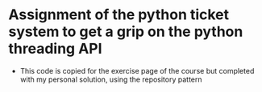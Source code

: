 # Assignment of the python ticket system to get a grip on the python threading API
+ This code is copied for the exercise page of the course but completed with my personal solution, using the repository pattern